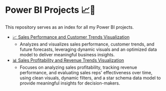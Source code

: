 # Power BI Projects 📈🎨

This repository serves as an index for all my Power BI projects.

- [📈 Sales Performance and Customer Trends Visualization](https://github.com/Mohab-DataAnalyst/Sales-Performance-and-Customer-Trends-Visualization)
  - Analyzes and visualizes sales performance, customer trends, and future forecasts, leveraging dynamic visuals and an optimized data model to deliver meaningful business insights.
- [📊 Sales Profitability and Revenue Trends Visualization](https://github.com/Mohab-DataAnalyst/Sales-Analytics-Visualization)
  - Focuses on analyzing sales profitability, tracking revenue performance, and evaluating sales reps' effectiveness over time, using clean visuals, dynamic filters, and a star schema data model to provide meaningful insights for decision-makers.
